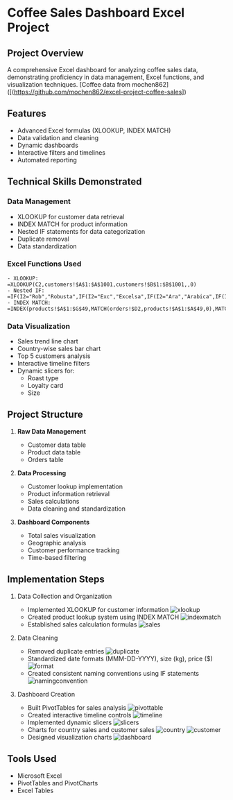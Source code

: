 # Coffee Sales Dashboard Excel Project

## Project Overview
A comprehensive Excel dashboard for analyzing coffee sales data, demonstrating proficiency in data management, Excel functions, and visualization techniques.
[Coffee data from mochen862]([(https://github.com/mochen862/excel-project-coffee-sales])

## Features
- Advanced Excel formulas (XLOOKUP, INDEX MATCH)
- Data validation and cleaning
- Dynamic dashboards
- Interactive filters and timelines
- Automated reporting

## Technical Skills Demonstrated
### Data Management
- XLOOKUP for customer data retrieval
- INDEX MATCH for product information
- Nested IF statements for data categorization
- Duplicate removal
- Data standardization

### Excel Functions Used
```excel
- XLOOKUP: =XLOOKUP(C2,customers!$A$1:$A$1001,customers!$B$1:$B$1001,,0)
- Nested IF: =IF(I2="Rob","Robusta",IF(I2="Exc","Excelsa",IF(I2="Ara","Arabica",IF(I2="Lib","Liberica",""))))
- INDEX MATCH: =INDEX(products!$A$1:$G$49,MATCH(orders!$D2,products!$A$1:$A$49,0),MATCH(orders!I$1,products!$A$1:$G$1,0))
```

### Data Visualization
- Sales trend line chart
- Country-wise sales bar chart
- Top 5 customers analysis
- Interactive timeline filters
- Dynamic slicers for:
  - Roast type
  - Loyalty card
  - Size

## Project Structure
1. **Raw Data Management**
   - Customer data table
   - Product data table
   - Orders table

2. **Data Processing**
   - Customer lookup implementation
   - Product information retrieval
   - Sales calculations
   - Data cleaning and standardization

3. **Dashboard Components**
   - Total sales visualization
   - Geographic analysis
   - Customer performance tracking
   - Time-based filtering

## Implementation Steps
1. Data Collection and Organization
   - Implemented XLOOKUP for customer information
     ![xlookup](/img/1-xlookup.png)
   - Created product lookup system using INDEX MATCH
     ![indexmatch](/img/1-index_match.png)
   - Established sales calculation formulas
     ![sales](/img/1-sales.png)

2. Data Cleaning
   - Removed duplicate entries
     ![duplicate](/img/2-removed_duplicate.png)
   - Standardized date formats (MMM-DD-YYYY), size (kg), price ($)
     ![format](/img/2-format_dates_size_price.png)
   - Created consistent naming conventions using IF statements
     ![namingconvention](/img/2-naming_conventions.png)

3. Dashboard Creation
   - Built PivotTables for sales analysis
     ![pivottable](/img/3-pivot_table.png)
   - Created interactive timeline controls
     ![timeline](/img/3-timeline_2dline.png)
   - Implemented dynamic slicers
     ![slicers](/img/3-slicers.png)
   - Charts for country sales and customer sales
     ![country](/img/3-country.png)
     ![customer](/img/3-customer.png)
   - Designed visualization charts
     ![dashboard](/img/3-dashboard.png)


## Tools Used
- Microsoft Excel
- PivotTables and PivotCharts
- Excel Tables

